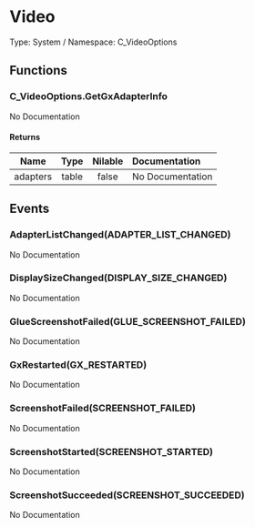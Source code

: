 # Video

Type: System / Namespace: C_VideoOptions

## Functions

### C_VideoOptions.GetGxAdapterInfo

No Documentation
#### Returns
|Name|Type|Nilable|Documentation|
|:---:|:---:|:---:|:---|
|adapters|table|false|No Documentation|
## Events

### AdapterListChanged(ADAPTER_LIST_CHANGED)

No Documentation
### DisplaySizeChanged(DISPLAY_SIZE_CHANGED)

No Documentation
### GlueScreenshotFailed(GLUE_SCREENSHOT_FAILED)

No Documentation
### GxRestarted(GX_RESTARTED)

No Documentation
### ScreenshotFailed(SCREENSHOT_FAILED)

No Documentation
### ScreenshotStarted(SCREENSHOT_STARTED)

No Documentation
### ScreenshotSucceeded(SCREENSHOT_SUCCEEDED)

No Documentation